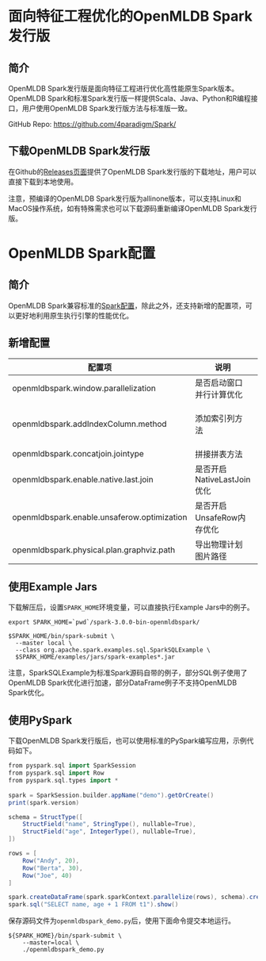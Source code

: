 # 面向特征工程优化的OpenMLDB Spark发行版

## 简介

OpenMLDB Spark发行版是面向特征工程进行优化高性能原生Spark版本。OpenMLDB Spark和标准Spark发行版一样提供Scala、Java、Python和R编程接口，用户使用OpenMLDB Spark发行版方法与标准版一致。

GitHub Repo: https://github.com/4paradigm/Spark/

## 下载OpenMLDB Spark发行版

在Github的[Releases页面](https://github.com/4paradigm/Spark/releases)提供了OpenMLDB Spark发行版的下载地址，用户可以直接下载到本地使用。

注意，预编译的OpenMLDB Spark发行版为allinone版本，可以支持Linux和MacOS操作系统，如有特殊需求也可以下载源码重新编译OpenMLDB Spark发行版。

# OpenMLDB Spark配置

## 简介

OpenMLDB Spark兼容标准的[Spark配置](https://spark.apache.org/docs/latest/configuration.html)，除此之外，还支持新增的配置项，可以更好地利用原生执行引擎的性能优化。

## 新增配置

| 配置项                                      | 说明                       | 默认值                    | 备注                                                         |
| ------------------------------------------- | -------------------------- | ------------------------- | ------------------------------------------------------------ |
| openmldbspark.window.parallelization        | 是否启动窗口并行计算优化   | false                     | 窗口并行计算可提高集群利用率但增加计算节点                   |
| openmldbspark.addIndexColumn.method         | 添加索引列方法             | monotonicallyIncreasingId | 可选方法为zipWithUniqueId, zipWithIndex, monotonicallyIncreasingId |
| openmldbspark.concatjoin.jointype           | 拼接拼表方法               | inner                     | 可选方法为inner, left, last                                  |
| openmldbspark.enable.native.last.join       | 是否开启NativeLastJoin优化 | true                      | 相比基于LeftJoin实现性能更高                                 |
| openmldbspark.enable.unsaferow.optimization | 是否开启UnsafeRow内存优化  | false                     | 开启后降低编解码开销，目前部分复杂类型不支持                 |
| openmldbspark.physical.plan.graphviz.path   | 导出物理计划图片路径       | ""                        | 默认不导出图片文件                                           |



## 使用Example Jars

下载解压后，设置`SPARK_HOME`环境变量，可以直接执行Example Jars中的例子。

```
export SPARK_HOME=`pwd`/spark-3.0.0-bin-openmldbspark/

$SPARK_HOME/bin/spark-submit \
  --master local \
  --class org.apache.spark.examples.sql.SparkSQLExample \
  $SPARK_HOME/examples/jars/spark-examples*.jar
```

注意，SparkSQLExample为标准Spark源码自带的例子，部分SQL例子使用了OpenMLDB Spark优化进行加速，部分DataFrame例子不支持OpenMLDB Spark优化。

## 使用PySpark

下载OpenMLDB Spark发行版后，也可以使用标准的PySpark编写应用，示例代码如下。

```scala
from pyspark.sql import SparkSession
from pyspark.sql import Row
from pyspark.sql.types import *
 
spark = SparkSession.builder.appName("demo").getOrCreate()
print(spark.version)

schema = StructType([
    StructField("name", StringType(), nullable=True),
    StructField("age", IntegerType(), nullable=True),
])

rows = [
    Row("Andy", 20),
    Row("Berta", 30),
    Row("Joe", 40)
]

spark.createDataFrame(spark.sparkContext.parallelize(rows), schema).createOrReplaceTempView("t1")
spark.sql("SELECT name, age + 1 FROM t1").show()

```

保存源码文件为`openmldbspark_demo.py`后，使用下面命令提交本地运行。

```
${SPARK_HOME}/bin/spark-submit \
    --master=local \
    ./openmldbspark_demo.py
```


